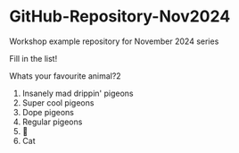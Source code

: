# GitHub-Repository-Nov2024
Workshop example repository for November 2024 series


Fill in the list!

Whats your favourite animal?2
 
1. Insanely mad drippin' pigeons
2. Super cool pigeons
3. Dope pigeons
4. Regular pigeons
5. 🐶
6. Cat



